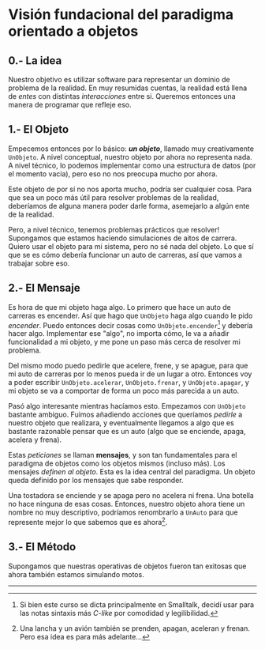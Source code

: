 # Visión fundacional del paradigma orientado a objetos

## 0.- La idea

Nuestro objetivo es utilizar software para representar un dominio de problema de la realidad. En muy resumidas cuentas, la realidad está llena de _entes_ con distintas _interacciones_ entre si. Queremos entonces una manera de programar que refleje eso.

## 1.- El Objeto

Empecemos entonces por lo básico: **_un objeto_**, llamado muy creativamente `UnObjeto`. A nivel conceptual, nuestro objeto por ahora no representa nada. A nivel técnico, lo podemos implementar como una estructura de datos (por el momento vacía), pero eso no nos preocupa mucho por ahora.

Este objeto de por sí no nos aporta mucho, podría ser cualquier cosa. Para que sea un poco más útil para resolver problemas de la realidad, deberíamos de alguna manera poder darle forma, asemejarlo a algún ente de la realidad.

Pero, a nivel técnico, tenemos problemas prácticos que resolver! Supongamos que estamos haciendo simulaciones de aitos de carrera. Quiero usar el objeto para mi sistema, pero no sé nada del objeto. Lo que sí que se es cómo debería funcionar un auto de carreras, así que vamos a trabajar sobre eso.

## 2.- El Mensaje

Es hora de que mi objeto haga algo. Lo primero que hace un auto de carreras es encender. Así que hago que `UnObjeto` haga algo cuando le pido _encender_. Puedo entonces decir cosas como `UnObjeto.encender`[^1] y debería hacer algo. Implementar ese "algo", no importa cómo, le va a añadir funcionalidad a mi objeto, y me pone un paso más cerca de resolver mi problema.

Del mismo modo puedo pedirle que acelere, frene, y se apague, para que mi auto de carreras por lo menos pueda ir de un lugar a otro. Entonces voy a poder escribir `UnObjeto.acelerar`, `UnObjeto.frenar`, y `UnObjeto.apagar`, y mi objeto se va a comportar de forma un poco más parecida a un auto.

Pasó algo interesante mientras hacíamos esto. Empezamos con `UnObjeto` bastante ambiguo. Fuimos añadiendo acciones que queríamos _pedirle_ a nuestro objeto que realizara, y eventualmente llegamos a algo que es bastante razonable pensar que es un auto (algo que se enciende, apaga, acelera y frena).

Estas _peticiones_ se llaman **mensajes**, y son tan fundamentales para el paradigma de objetos como los objetos mismos (incluso más). Los mensajes _definen al objeto_. Esta es la idea central del paradigma. Un objeto queda definido por los mensajes que sabe responder.

Una tostadora se enciende y se apaga pero no acelera ni frena. Una botella no hace ninguna de esas cosas. Entonces, nuestro objeto ahora tiene un nombre no muy descriptivo, podríamos renombrarlo a `UnAuto` para que represente mejor lo que sabemos que es ahora[^2].

## 3.- El Método

Supongamos que nuestras operativas de objetos fueron tan exitosas que ahora también estamos simulando motos.

---

[^1]: Si bien este curso se dicta principalmente en Smalltalk, decidí usar para las notas sintaxis más _C-like_ por comodidad y legilibilidad.
[^2]: Una lancha y un avión también se prenden, apagan, aceleran y frenan. Pero esa idea es para más adelante...
